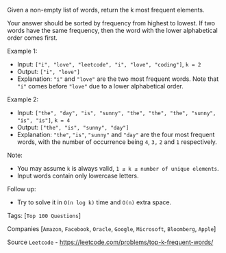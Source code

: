 Given a non-empty list of words, return the k most frequent elements.

Your answer should be sorted by frequency from highest to lowest. If two words have the same frequency, then the word with the lower alphabetical order comes first.

Example 1:
- Input: `["i", "love", "leetcode", "i", "love", "coding"]`, `k = 2`
- Output: `["i", "love"]`
- Explanation: `"i"` and `"love"` are the two most frequent words. Note that `"i"` comes before `"love"` due to a lower alphabetical order.

Example 2:
- Input: `["the", "day", "is", "sunny", "the", "the", "the", "sunny", "is", "is"]`, `k = 4`
- Output: `["the", "is", "sunny", "day"]`
- Explanation: `"the"`, `"is"`, `"sunny"` and `"day"` are the four most frequent words, with the number of occurrence being `4`, `3,` `2` and `1` respectively.

Note:
- You may assume `k` is always valid, `1 ≤ k ≤ number of unique elements`.
- Input words contain only lowercase letters.

Follow up:
- Try to solve it in `O(n log k)` time and `O(n)` extra space.

Tags: [`Top 100 Questions`]

Companies [`Amazon`, `Facebook`, `Oracle`, `Google`, `Microsoft`, `Bloomberg`, `Apple`]

Source `Leetcode` - https://leetcode.com/problems/top-k-frequent-words/